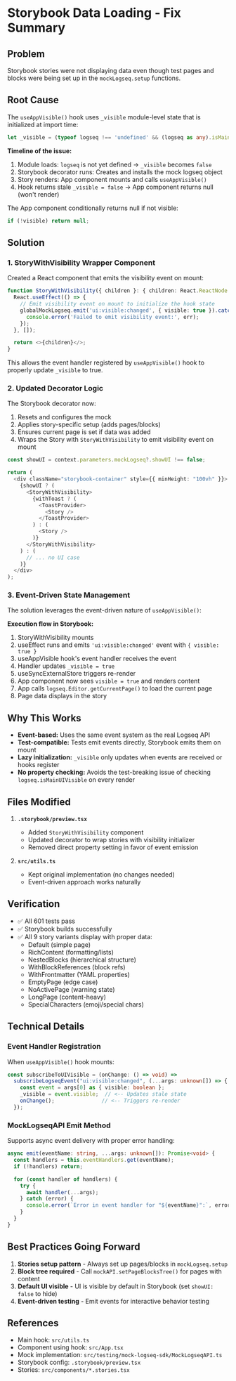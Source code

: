 # Storybook Data Loading - Fix Summary

## Problem

Storybook stories were not displaying data even though test pages and blocks were being set up in the `mockLogseq.setup` functions.

## Root Cause

The `useAppVisible()` hook uses `_visible` module-level state that is initialized at import time:

```typescript
let _visible = (typeof logseq !== 'undefined' && (logseq as any).isMainUIVisible) ?? false;
```

**Timeline of the issue:**
1. Module loads: `logseq` is not yet defined → `_visible` becomes `false`
2. Storybook decorator runs: Creates and installs the mock logseq object
3. Story renders: App component mounts and calls `useAppVisible()`
4. Hook returns stale `_visible = false` → App component returns null (won't render)

The App component conditionally returns null if not visible:
```typescript
if (!visible) return null;
```

## Solution

### 1. StoryWithVisibility Wrapper Component

Created a React component that emits the visibility event on mount:

```typescript
function StoryWithVisibility({ children }: { children: React.ReactNode }) {
  React.useEffect(() => {
    // Emit visibility event on mount to initialize the hook state
    globalMockLogseq.emit('ui:visible:changed', { visible: true }).catch(err => {
      console.error('Failed to emit visibility event:', err);
    });
  }, []);

  return <>{children}</>;
}
```

This allows the event handler registered by `useAppVisible()` hook to properly update `_visible` to true.

### 2. Updated Decorator Logic

The Storybook decorator now:
1. Resets and configures the mock
2. Applies story-specific setup (adds pages/blocks)
3. Ensures current page is set if data was added
4. Wraps the Story with `StoryWithVisibility` to emit visibility event on mount

```typescript
const showUI = context.parameters.mockLogseq?.showUI !== false;

return (
  <div className="storybook-container" style={{ minHeight: "100vh" }}>
    {showUI ? (
      <StoryWithVisibility>
        {withToast ? (
          <ToastProvider>
            <Story />
          </ToastProvider>
        ) : (
          <Story />
        )}
      </StoryWithVisibility>
    ) : (
      // ... no UI case
    )}
  </div>
);
```

### 3. Event-Driven State Management

The solution leverages the event-driven nature of `useAppVisible()`:

**Execution flow in Storybook:**
1. StoryWithVisibility mounts
2. useEffect runs and emits `'ui:visible:changed'` event with `{ visible: true }`
3. useAppVisible hook's event handler receives the event
4. Handler updates `_visible = true`
5. useSyncExternalStore triggers re-render
6. App component now sees `visible = true` and renders content
7. App calls `logseq.Editor.getCurrentPage()` to load the current page
8. Page data displays in the story

## Why This Works

- **Event-based:** Uses the same event system as the real Logseq API
- **Test-compatible:** Tests emit events directly, Storybook emits them on mount
- **Lazy initialization:** `_visible` only updates when events are received or hooks register
- **No property checking:** Avoids the test-breaking issue of checking `logseq.isMainUIVisible` on every render

## Files Modified

1. **`.storybook/preview.tsx`**
   - Added `StoryWithVisibility` component
   - Updated decorator to wrap stories with visibility initializer
   - Removed direct property setting in favor of event emission

2. **`src/utils.ts`**
   - Kept original implementation (no changes needed)
   - Event-driven approach works naturally

## Verification

- ✅ All 601 tests pass
- ✅ Storybook builds successfully
- ✅ All 9 story variants display with proper data:
  - Default (simple page)
  - RichContent (formatting/lists)
  - NestedBlocks (hierarchical structure)
  - WithBlockReferences (block refs)
  - WithFrontmatter (YAML properties)
  - EmptyPage (edge case)
  - NoActivePage (warning state)
  - LongPage (content-heavy)
  - SpecialCharacters (emoji/special chars)

## Technical Details

### Event Handler Registration

When `useAppVisible()` hook mounts:
```typescript
const subscribeToUIVisible = (onChange: () => void) =>
  subscribeLogseqEvent("ui:visible:changed", (...args: unknown[]) => {
    const event = args[0] as { visible: boolean };
    _visible = event.visible;  // <-- Updates stale state
    onChange();               // <-- Triggers re-render
  });
```

### MockLogseqAPI Emit Method

Supports async event delivery with proper error handling:
```typescript
async emit(eventName: string, ...args: unknown[]): Promise<void> {
  const handlers = this.eventHandlers.get(eventName);
  if (!handlers) return;

  for (const handler of handlers) {
    try {
      await handler(...args);
    } catch (error) {
      console.error(`Error in event handler for "${eventName}":`, error);
    }
  }
}
```

## Best Practices Going Forward

1. **Stories setup pattern** - Always set up pages/blocks in `mockLogseq.setup`
2. **Block tree required** - Call `mockAPI.setPageBlocksTree()` for pages with content
3. **Default UI visible** - UI is visible by default in Storybook (set `showUI: false` to hide)
4. **Event-driven testing** - Emit events for interactive behavior testing

## References

- Main hook: `src/utils.ts`
- Component using hook: `src/App.tsx`
- Mock implementation: `src/testing/mock-logseq-sdk/MockLogseqAPI.ts`
- Storybook config: `.storybook/preview.tsx`
- Stories: `src/components/*.stories.tsx`
